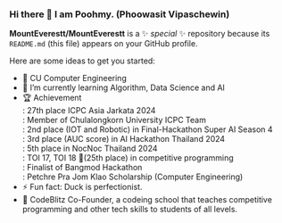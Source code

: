 ### Hi there 👋 I am Poohmy. (Phoowasit Vipaschewin) 

**MountEverestt/MountEverestt** is a ✨ _special_ ✨ repository because its `README.md` (this file) appears on your GitHub profile.

Here are some ideas to get you started:
- 🏫 CU Computer Engineering 
- 💪 I’m currently learning Algorithm, Data Science and AI 
- 🏆 Achievement
   <br> : 27th place ICPC Asia Jarkata 2024
   <br> : Member of Chulalongkorn University ICPC Team
   <br> : 2nd place (IOT and Robotic) in Final-Hackathon Super AI Season 4
   <br> : 3rd place (AUC score) in AI Hackathon Thailand 2024
   <br> : 5th place in NocNoc Thailand 2024
   <br> : TOI 17, TOI 18 🥉(25th place) in competitive programming
   <br> : Finalist of Bangmod Hackathon
   <br> : Petchre Pra Jom Klao Scholarship (Computer Engineering) 
- ⚡ Fun fact: Duck is perfectionist.
- 🏢 CodeBlitz Co-Founder, a codeing school that teaches competitive programming and other tech skills to students of all levels.
